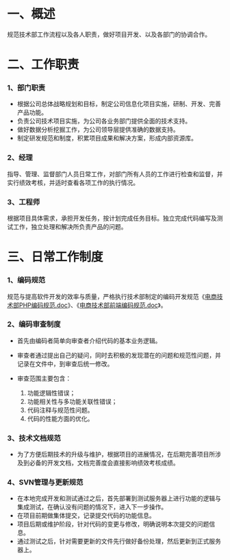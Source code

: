 # 一、概述

规范技术部工作流程以及各人职责，做好项目开发、以及各部门的协调合作。

# 二、工作职责

### 1、部门职责
* 根据公司总体战略规划和目标，制定公司信息化项目实施，研制、开发、完善产品功能。
* 负责公司技术项目实施，为公司各业务部门提供全面的技术支持。
* 做好数据分析挖掘工作，为公司领导层提供准确的数据支持。
* 制定研发规范和制度，积累项目成果和解决方案，形成内部资源库。

### 2、经理

	
指导、管理、监督部门人员日常工作，对部门所有人员的工作进行检查和监督，并实行绩效考核，并适时查看各项工作的执行情况。

### 3、工程师

根据项目具体需求，承担开发任务，按计划完成任务目标。独立完成代码编写及测试工作，独立处理和解决所负责产品的问题。

# 三、日常工作制度

### 1、编码规范

规范与提高软件开发的效率与质量，严格执行技术部制定的编码开发规范《[电商技术部PHP编码规范.doc](http://)》、《[电商技术部前端编码规范.doc](http://)》。

### 2、编码审查制度
* 首先由编码者简单向审查者介绍代码的基本业务逻辑。
* 审查者通过提出自己的疑问，同时去积极的发现潜在的问题和规范性问题，并记录在文件中，到审查后统一修改。
* 审查范围主要包含：
	
	1. 功能逻辑性错误；	
	2. 功能相关性与多功能关联性错误；
	3. 代码注释与规范性问题。
	4. 代码的性能方面的优化。

### 3、技术文档规范
* 为了方便后期技术的升级与维护，根据项目的进展情况，在后期完善项目所涉及到必备的开发文档，文档完善度会直接影响绩效考核成绩。

### 4、SVN管理与更新规范
* 在本地完成开发和测试通过之后，首先部署到测试服务器上进行功能的逻辑与集成测试，在确认没有问题的情况下，进入下一步操作。
* 在项目前期做集体提交，记录提交代码的功能信息。
* 项目后期或维护阶段，针对代码的变更与修改，明确说明本次提交的问题信息。
* 通过测试之后，针对需要更新的文件先行做好备份处理，然后更新到正式服务器上。